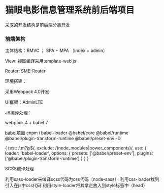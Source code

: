 # 猫眼电影信息管理系统前后端项目

采取的开发结构是前后端分离开发

### 前端架构

主体结构：RMVC ； SPA + MPA （index + admin）

View: 视图编译采用template-web.js

Router: SME-Router

环境搭建：

采用Webpack 4.0开发

UI框架：AdminLTE

JS编译处理：

webpack 4 + babel 7

[babel项目](https://github.com/babel/babel-loader)
cnpm i babel-loader @babel/core @babel/runtime @babel/plugin-transform-runtime @babel/preset-env -D

{
    test: /\.m?js$/,
    exclude: /(node_modules|bower_components)/,
    use: {
      loader: 'babel-loader',
      options: {
        presets: ['@babel/preset-env'],
        plugins: ['@babel/plugin-transform-runtime']
      }
    }
}

SCSS编译处理

利用sass-loader来编译scss代码为css代码（node-sass）
利用css-loader找到引入在js中css代码
利用style-loader将其拿走放入到style标签中（head）